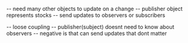 -- need many other objects to update on a change 
-- publisher object represents stocks 
-- send updates to observers or subscribers 

-- loose coupling 
-- publisher(subject) doesnt need to know about observers 
-- negative is that can send updates that dont matter 